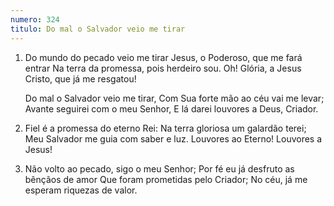 ```yaml
---
numero: 324
titulo: Do mal o Salvador veio me tirar
---
```

1. Do mundo do pecado veio me tirar
   Jesus, o Poderoso, que me fará entrar
   Na terra da promessa, pois herdeiro sou.
   Oh! Glória, a Jesus Cristo, que já me resgatou!

   Do mal o Salvador veio me tirar,
   Com Sua forte mão ao céu vai me levar;
   Avante seguirei com o meu Senhor,
   E lá darei louvores a Deus, Criador.

2. Fiel é a promessa do eterno Rei:
   Na terra gloriosa um galardão terei;
   Meu Salvador me guia com saber e luz.
   Louvores ao Eterno! Louvores a Jesus!

3. Não volto ao pecado, sigo o meu Senhor;
   Por fé eu já desfruto as bênçãos de amor
   Que foram prometidas pelo Criador;
   No céu, já me esperam riquezas de valor.
